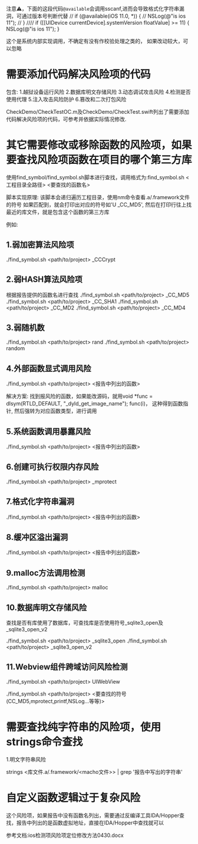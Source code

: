 注意⚠️，下面的这段代码`@available`会调用sscanf,进而会导致格式化字符串漏洞，可通过版本号判断代替
//    if (@available(iOS 11.0, *)) {
//        NSLog(@"is ios 11");
//    }
////
if ([[UIDevice currentDevice].systemVersion floatValue] >= 11) {
    NSLog(@"is ios 11");
}

这个是系统内部实现调用，不确定有没有作校验处理之类的， 如果改动较大，可以忽略

# 需要添加代码解决风险项的代码

包含:
1.越狱设备运行风险
2.数据库明文存储风险
3.动态调试攻击风险
4.检测是否使用代理
5.注入攻击风险防护
6.篡改和二次打包风险

CheckDemo/CheckTestOC.m及CheckDemo/CheckTest.swift列出了需要添加代码解决风险项的代码，可参考并依据实际情况修改.

# 其它需要修改或移除函数的风险项，如果要查找风险项函数在项目的哪个第三方库

使用find_symbol/find_symbol.sh脚本进行查找，调用格式为:find_symbol.sh <工程目录全路径> <要查找的函数名>

脚本实现原理:
该脚本会递归遍历工程目录，使用nm命令查看.a/.framework文件的符号
如果匹配到，就会打印出对应的符号如'U _CC_MD5', 然后在打印行往上找最近的库文件，就是包含这个函数的第三方库

例如:
## 1.弱加密算法风险项
./find_symbol.sh <path/to/project> _CCCrypt

## 2.弱HASH算法风险项
根据报告提供的函数名进行查找
./find_symbol.sh <path/to/project> _CC_MD5
./find_symbol.sh <path/to/project> _CC_SHA1
./find_symbol.sh <path/to/project> _CC_MD2
./find_symbol.sh <path/to/project> _CC_MD4

## 3.弱随机数
./find_symbol.sh <path/to/project> rand
./find_symbol.sh <path/to/project> random

## 4.外部函数显式调用风险

./find_symbol.sh <path/to/project> <报告中列出的函数>

解决方案:
找到报风险的函数，如果能改源码，就用void *func = dlsym(RTLD_DEFAULT, "_dyld_get_image_name"); func(i)， 这种得到函数指针, 然后强转为对应函数类型，进行调用

## 5.系统函数调用暴露风险

./find_symbol.sh <path/to/project> <报告中列出的函数>

## 6.创建可执行权限内存风险

./find_symbol.sh <path/to/project> _mprotect

## 7.格式化字符串漏洞

./find_symbol.sh <path/to/project> <报告中列出的函数>

## 8.缓冲区溢出漏洞

./find_symbol.sh <path/to/project> <报告中列出的函数>

## 9.malloc方法调用检测

./find_symbol.sh <path/to/project> malloc

## 10.数据库明文存储风险

查找是否有库使用了数据库，可查找库是否使用符号_sqlite3_open及_sqlite3_open_v2

./find_symbol.sh <path/to/project> _sqlite3_open
./find_symbol.sh <path/to/project> _sqlite3_open_v2

## 11.Webview组件跨域访问风险检测

./find_symbol.sh <path/to/project> UIWebView

./find_symbol.sh <path/to/project> <要查找的符号(CC_MD5,mprotect,printf,NSLog...等等)>

# 需要查找纯字符串的风险项，使用strings命令查找

1.明文字符串风险

strings <库文件.a/.framework/<macho文件>> | grep '报告中写出的字符串'

# 自定义函数逻辑过于复杂风险

这个风险项，如果报告中没有函数名列出，需要通过反编译工具IDA/Hopper查找，报告中列出的是函数虚拟地址，直接在IDA/Hopper中查找就可以

参考文档:ios检测项风险项定位修改方法0430.docx


